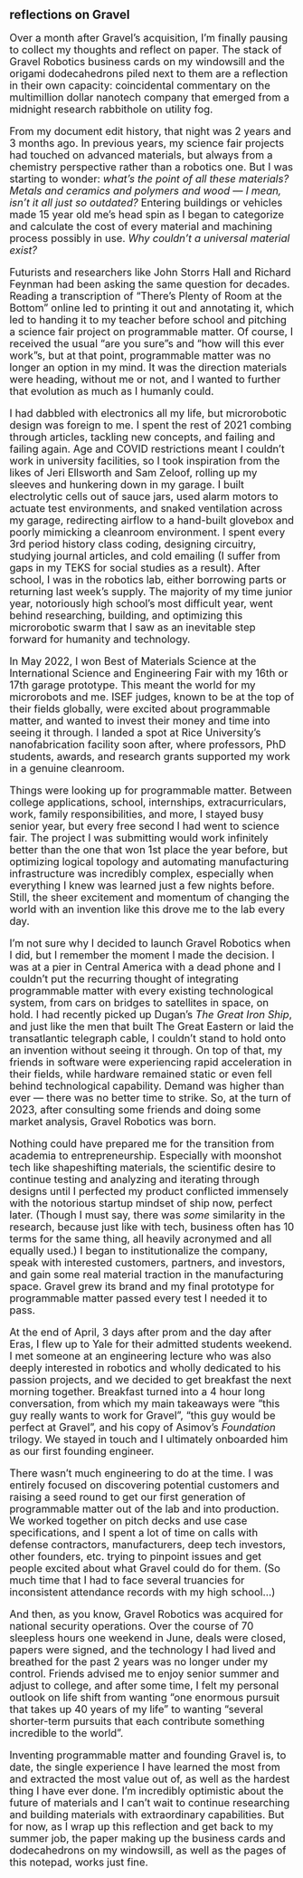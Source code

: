 ## reflections on Gravel

<font size="+1"><p>Over a month after Gravel’s acquisition, I’m finally pausing to collect my thoughts and reflect on paper. The stack of Gravel Robotics business cards on my windowsill and the origami dodecahedrons piled next to them are a reflection in their own capacity: coincidental commentary on the multimillion dollar nanotech company that emerged from a midnight research rabbithole on utility fog.</p>

<p>From my document edit history, that night was 2 years and 3 months ago. In previous years, my science fair projects had touched on advanced materials, but always from a chemistry perspective rather than a robotics one. But I was starting to wonder: <em>what’s the point of all these materials? Metals and ceramics and polymers and wood — I mean, isn’t it all just so outdated?</em> Entering buildings or vehicles made 15 year old me’s head spin as I began to categorize and calculate the cost of every material and machining process possibly in use. <em>Why couldn’t a universal material exist?</em></p>

<p>Futurists and researchers like John Storrs Hall and Richard Feynman had been asking the same question for decades. Reading a transcription of “There’s Plenty of Room at the Bottom” online led to printing it out and annotating it, which led to handing it to my teacher before school and pitching a science fair project on programmable matter. Of course, I received the usual “are you sure”s and “how will this ever work”s, but at that point, programmable matter was no longer an option in my mind. It was the direction materials were heading, without me or not, and I wanted to further that evolution as much as I humanly could.</p>

<p>I had dabbled with electronics all my life, but microrobotic design was foreign to me. I spent the rest of 2021 combing through articles, tackling new concepts, and failing and failing again. Age and COVID restrictions meant I couldn’t work in university facilities, so I took inspiration from the likes of Jeri Ellsworth and Sam Zeloof, rolling up my sleeves and hunkering down in my garage. I built electrolytic cells out of sauce jars, used alarm motors to actuate test environments, and snaked ventilation across my garage, redirecting airflow to a hand-built glovebox and poorly mimicking a cleanroom environment. I spent every 3rd period history class coding, designing circuitry, studying journal articles, and cold emailing (I suffer from gaps in my TEKS for social studies as a result). After school, I was in the robotics lab, either borrowing parts or returning last week’s supply. The majority of my time junior year, notoriously high school’s most difficult year, went behind researching, building, and optimizing this microrobotic swarm that I saw as an inevitable step forward for humanity and technology.</p>

<p>In May 2022, I won Best of Materials Science at the International Science and Engineering Fair with my 16th or 17th garage prototype. This meant the world for my microrobots and me. ISEF judges, known to be at the top of their fields globally, were excited about programmable matter, and wanted to invest their money and time into seeing it through. I landed a spot at Rice University’s nanofabrication facility soon after, where professors, PhD students, awards, and research grants supported my work in a genuine cleanroom.</p>

<p>Things were looking up for programmable matter. Between college applications, school, internships, extracurriculars, work, family responsibilities, and more, I stayed busy senior year, but every free second I had went to science fair. The project I was submitting would work infinitely better than the one that won 1st place the year before, but optimizing logical topology and automating manufacturing infrastructure was incredibly complex, especially when everything I knew was learned just a few nights before. Still, the sheer excitement and momentum of changing the world with an invention like this drove me to the lab every day.</p>

<p>I’m not sure why I decided to launch Gravel Robotics when I did, but I remember the moment I made the decision. I was at a pier in Central America with a dead phone and I couldn’t put the recurring thought of integrating programmable matter with every existing technological system, from cars on bridges to satellites in space, on hold. I had recently picked up Dugan’s <em>The Great Iron Ship</em>, and just like the men that built The Great Eastern or laid the transatlantic telegraph cable, I couldn’t stand to hold onto an invention without seeing it through. On top of that, my friends in software were experiencing rapid acceleration in their fields, while hardware remained static or even fell behind technological capability. Demand was higher than ever — there was no better time to strike. So, at the turn of 2023, after consulting some friends and doing some market analysis, Gravel Robotics was born.</p>

<p>Nothing could have prepared me for the transition from academia to entrepreneurship. Especially with moonshot tech like shapeshifting materials, the scientific desire to continue testing and analyzing and iterating through designs until I perfected my product conflicted immensely with the notorious startup mindset of ship now, perfect later. (Though I must say, there was <em>some</em> similarity in the research, because just like with tech, business often has 10 terms for the same thing, all heavily acronymed and all equally used.) I began to institutionalize the company, speak with interested customers, partners, and investors, and gain some real material traction in the manufacturing space. Gravel grew its brand and my final prototype for programmable matter passed every test I needed it to pass.</p>

<p>At the end of April, 3 days after prom and the day after Eras, I flew up to Yale for their admitted students weekend. I met someone at an engineering lecture who was also deeply interested in robotics and wholly dedicated to his passion projects, and we decided to get breakfast the next morning together. Breakfast turned into a 4 hour long conversation, from which my main takeaways were “this guy really wants to work for Gravel”, “this guy would be perfect at Gravel”, and his copy of Asimov’s <em>Foundation</em> trilogy. We stayed in touch and I ultimately onboarded him as our first founding engineer.</p>

<p>There wasn’t much engineering to do at the time. I was entirely focused on discovering potential customers and raising a seed round to get our first generation of programmable matter out of the lab and into production. We worked together on pitch decks and use case specifications, and I spent a lot of time on calls with defense contractors, manufacturers, deep tech investors, other founders, etc. trying to pinpoint issues and get people excited about what Gravel could do for them. (So much time that I had to face several truancies for inconsistent attendance records with my high school…)</p>

<p>And then, as you know, Gravel Robotics was acquired for national security operations. Over the course of 70 sleepless hours one weekend in June, deals were closed, papers were signed, and the technology I had lived and breathed for the past 2 years was no longer under my control. Friends advised me to enjoy senior summer and adjust to college, and after some time, I felt my personal outlook on life shift from wanting “one enormous pursuit that takes up 40 years of my life” to wanting “several shorter-term pursuits that each contribute something incredible to the world”.</p>

<p>Inventing programmable matter and founding Gravel is, to date, the single experience I have learned the most from and extracted the most value out of, as well as the hardest thing I have ever done. I’m incredibly optimistic about the future of materials and I can’t wait to continue researching and building materials with extraordinary capabilities. But for now, as I wrap up this reflection and get back to my summer job, the paper making up the business cards and dodecahedrons on my windowsill, as well as the pages of this notepad, works just fine.</p></font>

